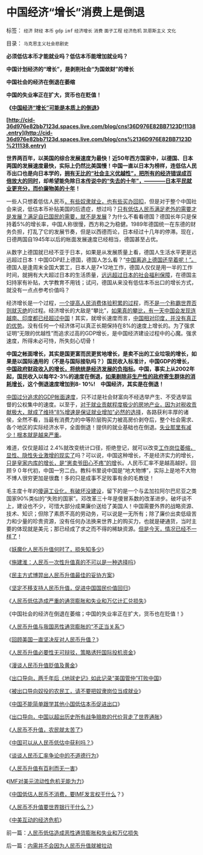 # 中国经济“增长”消费上是倒退

标签： `经济` `财经` `本币` `gdp` `imf` `经济增长` `消费` `面子工程` `经济危机` `凯恩斯主义` `文化` 

目录： `马克思主义社会悲剧史`

**必须低估本币才能就业吗？低估本币能增加就业吗？**

**中国计划经济的“增长”，是剥削社会“为国敛财”的增长**

**中国社会的经济在倒退在萎缩**

**中国的失业率正在扩大，货币也在贬值！**

**《[中国经济“增长”可能是本质上的倒退](http://darthvad.blog.sohu.com/130445199.html)》**

**[http://cid-36d976e82bb7123d.spaces.live.com/blog/cns!36D976E82BB7123D!1138.entry](http://cid-36d976e82bb7123d.spaces.live.com/blog/cns%2136D976E82BB7123D%211138.entry)**

**世界两百年，以美国的综合发展速度为最快！近50年西方国家中，以德国、日本两国的发展速度最快，实际上仍然比美国慢！中国一直以日本为榜样，连低估人民币出口也是向日本学的，[拥有无比的“社会主义优越性”，把所有的经济错误成百倍放大的同时](../../../2009/8/2/工业化一定创造价值吗.md)，却希望能免除日[本传说中的“失去的十年”，————日本平民就业更充分，而价廉物美的十年](../../../2009/7/22/泥足巨人的垄断是否需要反垄断.md)！**

一些人只想着低估人民币[，有些奴隶就业，也有些买办回扣](../../../2008/7/25/请不要把奴隶岗位当成就业.md)，但是对于整个中国社会来说，低估本币补贴美国的后遗症，想过吗？[只有低估人民币满足老外的需要才是发展？满足自已国民的需要，就不是发展](../../../2010/4/23/外国的需求是需求，自已的需求不是需求.md)？为什么不看看德国？德国长年只是保持着5%的增长率，中国人称很慢，西方称之为稳健。1989年德国统一在东德的财务负担，打乱了它的发展节奏，但是以西德而论，日本经过十几年的停滞。现在，日德两国自1945年以后的帐面发展速度已经相当，德国甚至占优。

从数字上德国就已经不亚于日本，如果是从发展质量上看，德国人生活水平更是远远超过日本！中国GDP赶上德国，德国人怎么看？“[中国离追上德国还早着呢！”。](../../../2007/8/30/中国股市市值超GDP,超日本可能是自欺欺人.md)德国人是逢周末全国大罢工，日本人是7*12地工作，德国人仅仅是用一半的工作时间，就拥有大大超过日本的生活质量，[远远超过日本的社会福利保障](../../../2009/10/28/地区社会保障才能拉动内需.md)，在德国主妇持家有补贴，大学教育不用钱；试问，德国从来没有低估本币出口的增长方式，就没有一点点参考价值吗？

经济增长是一个过程，[一个提高人民消费体验积累的过程](../../../2010/3/27/生产的价值是消费者的体验；政府无法代替.md)，而[不是一个称霸世界否则就灭绝](../../../2009/10/1/大国霸权主义阻碍中国和平崛起.md)的过程。经济增长的大敌是“攀比”，[如果真的攀比，有一天中国会发现连越南、印度都已经超过中国](../../../2009/12/28/追赶美国，或让中国越来越落后.md)！其实，就增长速度而言，[中国相对印度，并没有真正的优势](../../../2009/1/2/印度的国家安全和自力更生.md)。没有任何一个经济体可以真正长期保持在8%的速度上增长的。为了强求证明“无限的优越性”而追求过高的GDP增长，是中国经济建设过程中的心魔。强求速度，所得未必可恃，所失刻心切骨！

**中国之帐面增长，其实是国更富而民更贫地增长，是卖不出的工业垃圾的增长，如果是以国际通用的（不是与国际接轨吗？）国民收入标准计，中国GDP的增长，[中国政府财政收入的增长，将统统是经济发展的负指标](../../../2010/2/26/行政是社会的成本，而腐败是行政的成本.md)。中国，事实上从2002年起，国民收入以每年2-3%的速度在倒退，[如果剔除非生产性的政府寄生群体的消耗增长](http://blog.sina.com.cn/s/blog_5563a64d0100drnb.html)，这个倒退速度增加到8-
10%!　中国经济，其实是在倒退！**

[中国过分追求的GDP帐面速度](../../../2009/7/2/姚明的脚跟,孙王的年龄和爱国金牌面子工程的GDP.md)，只不过是社会财富向不经选举产生、不受选举监督的公权集中的速度。以至于，[对于就业贡献程度极少的房地产业，因为对税收贡献极大，就成了维持“8%增速是保证就业增加”必然的选择](../../../2008/9/9/中国古代盐税经验在A股和房地产市场上的成功运用.md)，各路获利丰厚的诸侯，全然不看，当最有消费力的中等阶层购买力被高房价剥夺后，整个社会需求、各个地区的实际经济水平，全面倒退！提供的就业基础也在倒退。[失业那里有减少！根本就是越来严重](../../../2009/12/10/80年代的改革和就业途径和失业.md)。

难道，仅仅是超过 2.4%就改变统计口径，拒绝登记，就可以改变[工作岗位萎缩，显性、隐性失业激增的现实了](../../../2009/6/10/内需萎缩！把供应过剩的人力资源倒入大海.md)吗？可以说，中国这种增长，不是经济实力的增长，[只是皇家内库的增长，是“崽卖爷田心不疼”的增](../../../2009/6/17/保税运动现在进行时.md)长。人民币汇率不是越高越好。回顾９０年代初，中国一穷二白。教科书里说中国是“地大物博”，实际上是地不大物不博人很穷更加是很蠢！多的只是成事不足败事有余的毛教徒！

毛主度十年的[傻逼工业化，有破坏没建设](../../../2009/8/2/工业化一定创造价值吗.md)，留下的是一个与孟加拉阿尔巴尼亚之类国家90%类似的“失败的国家”。邓改革三十年是傻冒系数的改革进步。破坏谈不上，建设也不少，可惜大部分成果廉价送给了美国人！中国需要外界的战略资源、技术、知识；但除了素质不高的劳动务，可以说是一无所有；除了廉价出卖低级苦力和少量的珍贵资源，没有任何办法换来世界上的购买力，也就是硬通货，当时主要的体现就是美元；那已经成了求之而不得的稀缺资源。[但是今天，情况已经不一样了](../../../2009/2/18/进口技术设备的用处就是腐败.md)！

《[妖魔化人民币升值何时了，损失知多少](../../../2007/8/31/妖魔化人民币升值何时了，损失知多少.md)》

《[施建淮：人民币一次性升值真的不可以是一种选择吗](../../../2007/12/6/施建淮：人民币一次性升值真的不可以是一种选择吗.md)》

《[民主方式博羿出人民币升值最佳的妥协方案](../../../2008/4/13/民主方式博羿出人民币升值最佳的妥协方案.md)》

《[坚定不移支持人民币升值，促进中国国民价值回归](../../../2008/4/12/人民币升值和中国的经济增长.md)》

《[人民币低估造成严重的通货膨胀和失业和万亿计汇兑损失](../../../2010/4/24/人民币低估造成恶性通货膨胀和失业和万亿损失.md)》

《中国社会的经济在倒退在萎缩；中国的失业率正在扩大，货币也在贬值！》

《[人民币升值与我国恶性通货膨胀的“不正当关系“](../../../2007/12/3/人民币升值与我国恶性通货膨胀的“不正当关系“.md)》

《[回顾美国一直坚决反对人民币升值？](../../../2007/11/30/美国一直坚决反对人民币升值？.md)》

《[人民币升值必要性无可辩驳，策略诱歼国际投机资金](../../../2007/11/30/美国一直坚决反对人民币升值？.md)》

《[漫谈人民币升值贬值及黄金](../../../2007/10/28/漫谈人民币升值贬值及黄金及刘军洛宋鸿兵阴谋论.md)》

《[出口导向，两千年后《地球史记》如此记录“美国管仲”打败中国](../../../2008/7/31/“美国管仲”轻松“打败”了中国.md)》

《[被出口导向奴役的农民工，请不要把奴隶岗位当成就业](../../../2008/7/25/请不要把奴隶岗位当成就业.md)》

《[中国不能简单跟学其他小国低估本币促进出口](../../../2008/7/18/中国不能简单跟学他国低估本币促进出口的导向.md)》

《[出口导向，中国以超出历史所有战争赔款的代价背走了世界通胀](../../../2007/11/26/中国以超出历史所有战争损失的代价背走了世界通胀.md)》

《[人民币不升值，农民就太苦了](../../../2007/11/18/绝症中的国企，人民币不升值，农民就太苦了.md)》

《[中国可以从人民币低估中获利吗？](../../../2007/12/8/中国可以从人民币低估中获利吗？.md)》

《[谈谈人民币汇率争论中的不道德行为](../../../2007/12/1/以爱国的名义坚决反对人民币升值.md)》

《[人民币升值有百利而无一害](../../../2007/10/28/人民币升值有百利而无一害.md)》

《[IMF对美元流动性危机无能为力](../../../2009/7/4/IMF不能挽救中国屯积美元的经济危机.md)》

《[中国低估人民币不消费，要IMF发言权干什么](../../../2010/4/24/低估人民币不消费，要IMF发言权干什么？.md)？》

《[人民币不升值要世界银行干什么？](../../../2010/4/24/人民币不升值要世界银行干什么？.md)》

《[中美互动的经济危机](../../../2009/7/29/中美互动的经济危机.md)》

前一篇：[人民币低估造成恶性通货膨胀和失业和万亿损失](../../../2010/4/24/人民币低估造成恶性通货膨胀和失业和万亿损失.md)

后一篇：[内需并不会因为人民币升值就被拉动](../../../2010/4/25/内需并不会因为人民币升值就被拉动.md)